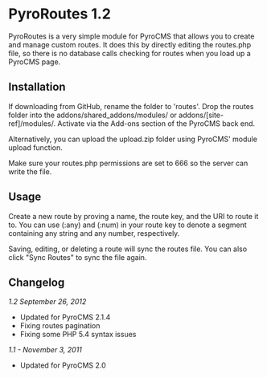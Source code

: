 # PyroRoutes 1.2

PyroRoutes is a very simple module for PyroCMS that allows you to create and manage custom routes. It does this by directly editing the routes.php file, so there is no database calls checking for routes when you load up a PyroCMS page.

## Installation

If downloading from GitHub, rename the folder to 'routes'. Drop the routes folder into the addons/shared\_addons/modules/ or addons/[site-ref]/modules/. Activate via the Add-ons section of the PyroCMS back end.

Alternatively, you can upload the upload.zip folder using PyroCMS' module upload function.

Make sure your routes.php permissions are set to 666 so the server can write the file.

## Usage

Create a new route by proving a name, the route key, and the URI to route it to. You can use (:any) and (:num) in your route key to denote a segment containing any string and any number, respectively.

Saving, editing, or deleting a route will sync the routes file. You can also click "Sync Routes" to sync the file again.

## Changelog

*1.2 September 26, 2012*

- Updated for PyroCMS 2.1.4
- Fixing routes pagination
- Fixing some PHP 5.4 syntax issues

*1.1 - November 3, 2011*

- Updated for PyroCMS 2.0
